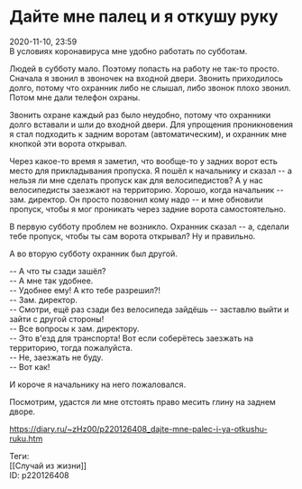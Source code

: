 Дайте мне палец и я откушу руку
================================

   
 2020-11-10, 23:59   
  В условиях коронавируса мне удобно работать по субботам.   
   
 Людей в субботу мало. Поэтому попасть на работу не так-то просто. Сначала я звонил в звоночек на входной двери. Звонить приходилось долго, потому что охранник либо не слышал, либо звонок плохо звонил. Потом мне дали телефон охраны.   
   
 Звонить охране каждый раз было неудобно, потому что охранники долго вставали и шли до входной двери. Для упрощения проникновения я стал подходить к задним воротам (автоматическим), и охранник мне кнопкой эти ворота открывал.   
   
 Через какое-то время я заметил, что вообще-то у задних ворот есть место для прикладывания пропуска. Я пошёл к начальнику и сказал -- а нельзя ли мне сделать пропуск как для велосипедистов? А у нас велосипедисты заезжают на территорию. Хорошо, когда начальник -- зам. директор. Он просто позвонил кому надо -- и мне обновили пропуск, чтобы я мог проникать через задние ворота самостоятельно.   
   
 В первую субботу проблем не возникло. Охранник сказал -- а, сделали тебе пропуск, чтобы ты сам ворота открывал? Ну и правильно.   
   
 А во вторую субботу охранник был другой.   
   
 -- А что ты сзади зашёл?   
 -- А мне так удобнее.   
 -- Удобнее ему! А кто тебе разрешил?!   
 -- Зам. директор.   
 -- Смотри, ещё раз сзади без велосипеда зайдёшь -- заставлю выйти и зайти с другой стороны!   
 -- Все вопросы к зам. директору.   
 -- Это в'езд для транспорта! Вот если соберётесь заезжать на территорию, тогда пожалуйста.   
 -- Не, заезжать не буду.   
 -- Вот как!   
   
 И короче я начальнику на него пожаловался.   
   
 Посмотрим, удастся ли мне отстоять право месить глину на заднем дворе.   
    
 <https://diary.ru/~zHz00/p220126408_dajte-mne-palec-i-ya-otkushu-ruku.htm>   
   
 Теги:   
 [[Случай из жизни]]   
 ID: p220126408